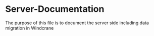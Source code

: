 # Server-Documentation
The purpose of this file is to document the server side including data migration in Windcrane
